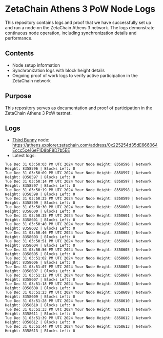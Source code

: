 # ZetaChain Athens 3 PoW Node Logs
This repository contains logs and proof that we have successfully set up and run a node on the ZetaChain Athens 3 network. The logs demonstrate continuous node operation, including synchronization details and performance.

## Contents
- Node setup information
- Synchronization logs with block height details
- Ongoing proof of work logs to verify active participation in the ZetaChain network

## Purpose
This repository serves as documentation and proof of participation in the ZetaChain Athens 3 PoW testnet.

## Logs

- [Third Bunny](https://thirdbunny.xyz/) node: https://athens.explorer.zetachain.com/address/0x225254d35dE666064Eccc5ce16eF1D8bF8D7b5EE
- Latest logs:
```
Tue Dec 31 03:50:03 PM UTC 2024 Your Node Height: 8358596 | Network Height: 8358596 | Blocks Left: 0
Tue Dec 31 03:50:09 PM UTC 2024 Your Node Height: 8358597 | Network Height: 8358597 | Blocks Left: 0
Tue Dec 31 03:50:14 PM UTC 2024 Your Node Height: 8358597 | Network Height: 8358597 | Blocks Left: 0
Tue Dec 31 03:50:19 PM UTC 2024 Your Node Height: 8358598 | Network Height: 8358598 | Blocks Left: 0
Tue Dec 31 03:50:25 PM UTC 2024 Your Node Height: 8358599 | Network Height: 8358599 | Blocks Left: 0
Tue Dec 31 03:50:30 PM UTC 2024 Your Node Height: 8358600 | Network Height: 8358600 | Blocks Left: 0
Tue Dec 31 03:50:35 PM UTC 2024 Your Node Height: 8358601 | Network Height: 8358601 | Blocks Left: 0
Tue Dec 31 03:50:40 PM UTC 2024 Your Node Height: 8358602 | Network Height: 8358602 | Blocks Left: 0
Tue Dec 31 03:50:46 PM UTC 2024 Your Node Height: 8358603 | Network Height: 8358603 | Blocks Left: 0
Tue Dec 31 03:50:51 PM UTC 2024 Your Node Height: 8358604 | Network Height: 8358604 | Blocks Left: 0
Tue Dec 31 03:50:56 PM UTC 2024 Your Node Height: 8358605 | Network Height: 8358605 | Blocks Left: 0
Tue Dec 31 03:51:02 PM UTC 2024 Your Node Height: 8358606 | Network Height: 8358606 | Blocks Left: 0
Tue Dec 31 03:51:07 PM UTC 2024 Your Node Height: 8358607 | Network Height: 8358607 | Blocks Left: 0
Tue Dec 31 03:51:12 PM UTC 2024 Your Node Height: 8358607 | Network Height: 8358607 | Blocks Left: 0
Tue Dec 31 03:51:18 PM UTC 2024 Your Node Height: 8358608 | Network Height: 8358608 | Blocks Left: 0
Tue Dec 31 03:51:23 PM UTC 2024 Your Node Height: 8358609 | Network Height: 8358609 | Blocks Left: 0
Tue Dec 31 03:51:28 PM UTC 2024 Your Node Height: 8358610 | Network Height: 8358610 | Blocks Left: 0
Tue Dec 31 03:51:33 PM UTC 2024 Your Node Height: 8358611 | Network Height: 8358611 | Blocks Left: 0
Tue Dec 31 03:51:39 PM UTC 2024 Your Node Height: 8358612 | Network Height: 8358612 | Blocks Left: 0
Tue Dec 31 03:51:44 PM UTC 2024 Your Node Height: 8358613 | Network Height: 8358613 | Blocks Left: 0
```

